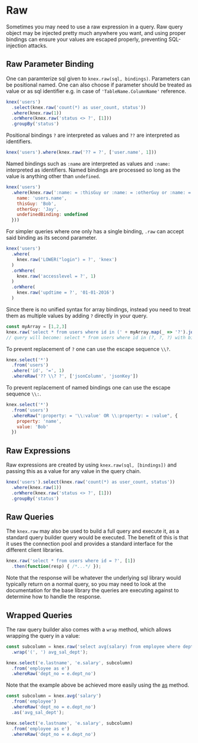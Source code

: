 # Raw


Sometimes you may need to use a raw expression in a query. Raw query object may be injected pretty much anywhere you want, and using proper bindings can ensure your values are escaped properly, preventing SQL-injection attacks.

## Raw Parameter Binding

One can paramterize sql given to `knex.raw(sql, bindings)`. Parameters can be positional named. One can also choose if parameter should be treated as value or as sql identifier e.g. in case of `'TableName.ColumnName'` reference.

```js
knex('users')
  .select(knex.raw('count(*) as user_count, status'))
  .where(knex.raw(1))
  .orWhere(knex.raw('status <> ?', [1]))
  .groupBy('status')
```

Positional bindings `?` are interpreted as values and `??` are interpreted as identifiers.

```js
knex('users').where(knex.raw('?? = ?', ['user.name', 1]))
```

Named bindings such as `:name` are interpreted as values and `:name:` interpreted as identifiers. Named bindings are processed so long as the value is anything other than `undefined`.

```js
knex('users')
  .where(knex.raw(':name: = :thisGuy or :name: = :otherGuy or :name: = :undefinedBinding', {
    name: 'users.name',
    thisGuy: 'Bob',
    otherGuy: 'Jay',
    undefinedBinding: undefined
  }))
```

For simpler queries where one only has a single binding, `.raw` can accept said binding as its second parameter.

```js
knex('users')
  .where(
    knex.raw('LOWER("login") = ?', 'knex')
  )
  .orWhere(
    knex.raw('accesslevel = ?', 1)
  )
  .orWhere(
    knex.raw('updtime = ?', '01-01-2016')
  )
```

Since there is no unified syntax for array bindings, instead you need to treat them as multiple values by adding `?` directly in your query.

```js
const myArray = [1,2,3]
knex.raw('select * from users where id in (' + myArray.map(_ => '?').join(',') + ')', [...myArray]);
// query will become: select * from users where id in (?, ?, ?) with bindings [1,2,3]
```

To prevent replacement of `?` one can use the escape sequence `\\?`.

```js
knex.select('*')
  .from('users')
  .where('id', '=', 1)
  .whereRaw('?? \\? ?', ['jsonColumn', 'jsonKey'])
```

To prevent replacement of named bindings one can use the escape sequence `\\:`.

```js
knex.select('*')
  .from('users')
  .whereRaw(":property: = '\\:value' OR \\:property: = :value", {
    property: 'name',
    value: 'Bob'
  })
```

## Raw Expressions

Raw expressions are created by using `knex.raw(sql, [bindings])` and passing this as a value for any value in the query chain.

```js
knex('users').select(knex.raw('count(*) as user_count, status'))
  .where(knex.raw(1))
  .orWhere(knex.raw('status <> ?', [1]))
  .groupBy('status')
```

## Raw Queries

The `knex.raw` may also be used to build a full query and execute it, as a standard query builder query would be executed. The benefit of this is that it uses the connection pool and provides a standard interface for the different client libraries.

```js
knex.raw('select * from users where id = ?', [1])
  .then(function(resp) { /*...*/ });
```

Note that the response will be whatever the underlying sql library would typically return on a normal query, so you may need to look at the documentation for the base library the queries are executing against to determine how to handle the response.

## Wrapped Queries

The raw query builder also comes with a `wrap` method, which allows wrapping the query in a value:

```js
const subcolumn = knex.raw('select avg(salary) from employee where dept_no = e.dept_no')
  .wrap('(', ') avg_sal_dept');

knex.select('e.lastname', 'e.salary', subcolumn)
  .from('employee as e')
  .whereRaw('dept_no = e.dept_no')
```

Note that the example above be achieved more easily using the [as](#Builder-as) method.

```js
const subcolumn = knex.avg('salary')
  .from('employee')
  .whereRaw('dept_no = e.dept_no')
  .as('avg_sal_dept');

knex.select('e.lastname', 'e.salary', subcolumn)
  .from('employee as e')
  .whereRaw('dept_no = e.dept_no')
```
